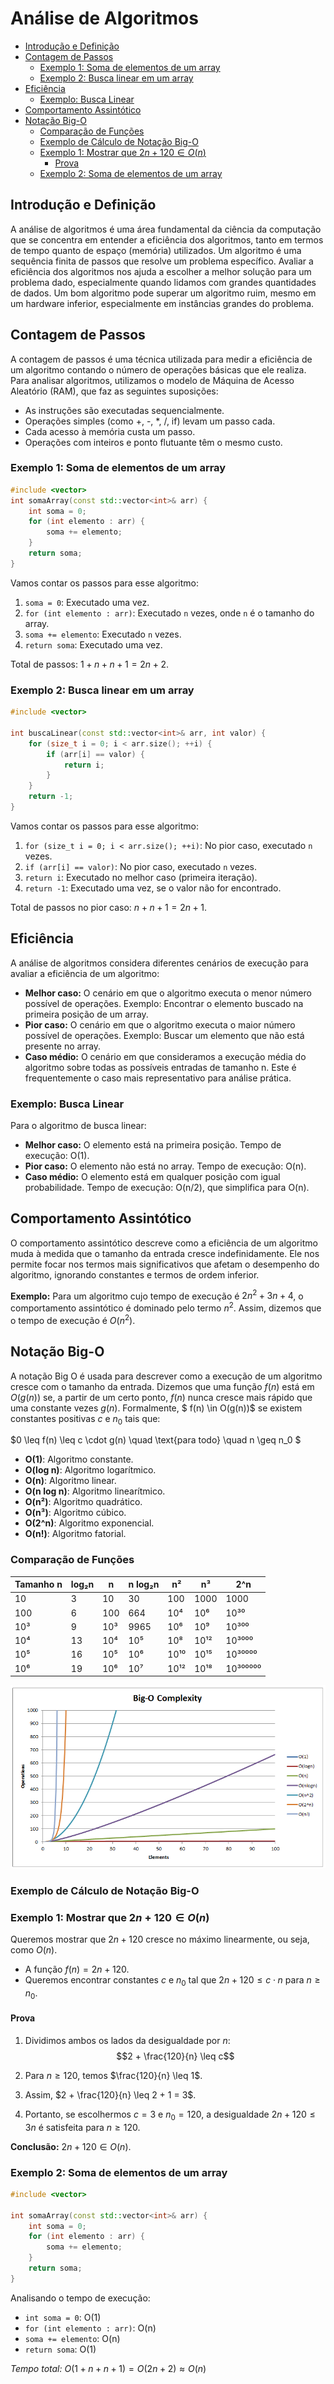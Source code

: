 # Análise de Algoritmos

<!-- toc -->
- [Introdução e Definição](#introdução-e-definição)
- [Contagem de Passos](#contagem-de-passos)
  - [Exemplo 1: Soma de elementos de um array](#exemplo-1-soma-de-elementos-de-um-array)
  - [Exemplo 2: Busca linear em um array](#exemplo-2-busca-linear-em-um-array)
- [Eficiência](#eficiência)
  - [Exemplo: Busca Linear](#exemplo-busca-linear)
- [Comportamento Assintótico](#comportamento-assintótico)
- [Notação Big-O](#notação-big-o)
  - [Comparação de Funções](#comparação-de-funções)
  - [Exemplo de Cálculo de Notação Big-O](#exemplo-de-cálculo-de-notação-big-o)
  - [Exemplo 1: Mostrar que $2n + 120 \in O(n)$](#exemplo-1-mostrar-que-2n--120-in-on)
    - [Prova](#prova)
  - [Exemplo 2: Soma de elementos de um array](#exemplo-2-soma-de-elementos-de-um-array)
<!-- toc -->

## Introdução e Definição

A análise de algoritmos é uma área fundamental da ciência da computação que se concentra em entender a eficiência dos algoritmos, tanto em termos de tempo quanto de espaço (memória) utilizados. Um algoritmo é uma sequência finita de passos que resolve um problema específico. Avaliar a eficiência dos algoritmos nos ajuda a escolher a melhor solução para um problema dado, especialmente quando lidamos com grandes quantidades de dados. Um bom algoritmo pode superar um algoritmo ruim, mesmo em um hardware inferior, especialmente em instâncias grandes do problema.

## Contagem de Passos

A contagem de passos é uma técnica utilizada para medir a eficiência de um algoritmo contando o número de operações básicas que ele realiza. Para analisar algoritmos, utilizamos o modelo de Máquina de Acesso Aleatório (RAM), que faz as seguintes suposições:

- As instruções são executadas sequencialmente.
- Operações simples (como +, -, *, /, if) levam um passo cada.
- Cada acesso à memória custa um passo.
- Operações com inteiros e ponto flutuante têm o mesmo custo.

### Exemplo 1: Soma de elementos de um array

```cpp
#include <vector>
int somaArray(const std::vector<int>& arr) {
    int soma = 0;
    for (int elemento : arr) {
        soma += elemento;
    }
    return soma;
}
```

Vamos contar os passos para esse algoritmo:

1. `soma = 0`: Executado uma vez.
2. `for (int elemento : arr)`: Executado `n` vezes, onde `n` é o tamanho do array.
3. `soma += elemento`: Executado `n` vezes.
4. `return soma`: Executado uma vez.

Total de passos: $1 + n + n + 1 = 2n + 2$.

### Exemplo 2: Busca linear em um array

```cpp
#include <vector>

int buscaLinear(const std::vector<int>& arr, int valor) {
    for (size_t i = 0; i < arr.size(); ++i) {
        if (arr[i] == valor) {
            return i;
        }
    }
    return -1;
}

```

Vamos contar os passos para esse algoritmo:

1. `for (size_t i = 0; i < arr.size(); ++i)`: No pior caso, executado `n` vezes.
2. `if (arr[i] == valor)`: No pior caso, executado `n` vezes.
3. `return i`: Executado no melhor caso (primeira iteração).
4. `return -1`: Executado uma vez, se o valor não for encontrado.

Total de passos no pior caso: $n + n + 1 = 2n + 1$.

## Eficiência

A análise de algoritmos considera diferentes cenários de execução para avaliar a eficiência de um algoritmo:

- **Melhor caso:** O cenário em que o algoritmo executa o menor número possível de operações. Exemplo: Encontrar o elemento buscado na primeira posição de um array.
- **Pior caso:** O cenário em que o algoritmo executa o maior número possível de operações. Exemplo: Buscar um elemento que não está presente no array.
- **Caso médio:** O cenário em que consideramos a execução média do algoritmo sobre todas as possíveis entradas de tamanho n. Este é frequentemente o caso mais representativo para análise prática.

### Exemplo: Busca Linear

Para o algoritmo de busca linear:

- **Melhor caso:** O elemento está na primeira posição. Tempo de execução: O(1).
- **Pior caso:** O elemento não está no array. Tempo de execução: O(n).
- **Caso médio:** O elemento está em qualquer posição com igual probabilidade. Tempo de execução: O(n/2), que simplifica para O(n).

## Comportamento Assintótico

O comportamento assintótico descreve como a eficiência de um algoritmo muda à medida que o tamanho da entrada cresce indefinidamente. Ele nos permite focar nos termos mais significativos que afetam o desempenho do algoritmo, ignorando constantes e termos de ordem inferior.

**Exemplo:** Para um algoritmo cujo tempo de execução é $2n^2 + 3n + 4$, o comportamento assintótico é dominado pelo termo $n^2$. Assim, dizemos que o tempo de execução é $O(n^2)$.

## Notação Big-O

A notação Big O é usada para descrever como a execução de um algoritmo cresce com o tamanho da entrada. Dizemos que uma função $f(n)$ está em $O(g(n))$ se, a partir de um certo ponto, $f(n)$ nunca cresce mais rápido que uma constante vezes $g(n)$. Formalmente, $ f(n) \in O(g(n))$ se existem constantes positivas $c$ e $n_0$ tais que:

$0 \leq f(n) \leq c \cdot g(n) \quad \text{para todo} \quad n \geq n_0 $

- **O(1)**: Algoritmo constante.
- **O(log n)**: Algoritmo logarítmico.
- **O(n)**: Algoritmo linear.
- **O(n log n)**: Algoritmo linearítmico.
- **O(n²)**: Algoritmo quadrático.
- **O(n³)**: Algoritmo cúbico.
- **O(2^n)**: Algoritmo exponencial.
- **O(n!)**: Algoritmo fatorial.

### Comparação de Funções

| Tamanho n | log₂n | n   | n log₂n | n²    | n³    | 2^n      |
|-----------|-------|-----|---------|-------|-------|----------|
| 10        | 3     | 10  | 30      | 100   | 1000  | 1000     |
| 100       | 6     | 100 | 664     | 10⁴   | 10⁶   | 10³⁰     |
| 10³       | 9     | 10³ | 9965    | 10⁶   | 10⁹   | 10³⁰⁰    |
| 10⁴       | 13    | 10⁴ | 10⁵     | 10⁸   | 10¹²  | 10³⁰⁰⁰   |
| 10⁵       | 16    | 10⁵ | 10⁶     | 10¹⁰  | 10¹⁵  | 10³⁰⁰⁰⁰  |
| 10⁶       | 19    | 10⁶ | 10⁷     | 10¹²  | 10¹⁸  | 10³⁰⁰⁰⁰⁰ |

![Gráfico de comparação do comportamento assintótico das funções](assets/grafico-comparacao.png)

### Exemplo de Cálculo de Notação Big-O

### Exemplo 1: Mostrar que $2n + 120 \in O(n)$

Queremos mostrar que $2n + 120$ cresce no máximo linearmente, ou seja, como $O(n)$.

- A função $f(n) = 2n + 120$.
- Queremos encontrar constantes $c$ e $n_0$ tal que $2n + 120 \leq c \cdot n$ para $n \geq n_0$.

#### Prova

1. Dividimos ambos os lados da desigualdade por $n$:
$$2 + \frac{120}{n} \leq c$$

2. Para $n \geq 120$, temos $\frac{120}{n} \leq 1$.

3. Assim, $2 + \frac{120}{n} \leq 2 + 1 = 3$.

4. Portanto, se escolhermos $c = 3$ e $n_0 = 120$, a desigualdade $2n + 120 \leq 3n$ é satisfeita para $n \geq 120$.

**Conclusão:** $2n + 120 \in O(n)$.

### Exemplo 2: Soma de elementos de um array

```cpp
#include <vector>

int somaArray(const std::vector<int>& arr) {
    int soma = 0;
    for (int elemento : arr) {
        soma += elemento;
    }
    return soma;
}
```

Analisando o tempo de execução:

- `int soma = 0`: O(1)
- `for (int elemento : arr)`: O(n)
- `soma += elemento`: O(n)
- `return soma`: O(1)

*Tempo total:* $O(1 + n + n + 1) = O(2n + 2) ≈ O(n)$
